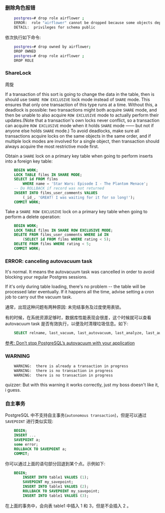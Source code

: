 
### 删除角色报错

```sh
    postgres=# drop role airflower ;
    ERROR:  role "airflower" cannot be dropped because some objects depend on it
    DETAIL:  privileges for schema public
```

依次执行如下命令:
```sh
    postgres=# drop owned by airflower;
    DROP OWNED
    postgres=# drop role airflower ;
    DROP ROLE
```

### ShareLock

周旋

If a transaction of this sort is going to change the data in the table, then is should use `SHARE ROW EXCLUSIVE` lock mode instead of `SHARE` mode. This ensures that only one transaction of this type runs at a time. Without this, a deadlock is possible: two transactions might both acquire `SHARE` mode, and then be unable to also acquire `ROW EXCLUSIVE` mode to actually perform their updates.(Note that a transaction's own locks never conflict, so a transaction can acquire `ROW EXCLUSIVE` mode when it holds `SHARE` mode —— but not if anyone else holds `SHARE` mode.) To avoid deadlocks, make sure all transactions acquire locks on the same objects in the same order, and if multiple lock modes are involved for a single object, then transaction should always acquire the most restrictive mode first.

Obtain a `SHARE` lock on a primary key table when going to perform inserts into a foreign key table:
```sql
    BEGIN WORK;
    LOCK TABLE films IN SHARE MODE;
    SELECT id FROM films
        WHERE name = 'Star Wars: Episode I - The Plantom Menace';
    -- Do ROLLBACK if record was not returned
    INSERT INTO films_user_comments VALUES
        (_id_, 'GREAT! I was waiting for it for so long!');
    COMMIT WORK;
```

Take a `SHARE ROW EXCLUSIVE` lock on a primary key table when going to perform a delete operation:
```sql
    BEGIN WORK;
    LOCK TABLE films IN SHARE ROW EXCLUSIVE MODE;
    DELETE FROM films_user_comments WHERE id IN
        (SELECT id FROM films WHERE rating < 5);
    DELETE FROM films WHERE rating < 5;
    COMMIT WORK;
```

### ERROR:  canceling autovacuum task

It's normal. It means the autovacuum task was cancelled in order to avoid blocking your regular Postgres sessions.

If it's only during table loading, there's no problem -- the table will be processed later eventually. If it happens all the time, advise setting a cron job to carry out the vacuum task.

通常，出现这种问题有两种原因: 未完结事务及过度使用表锁。

有的时候，在系统资源足够时，数据库性能表现会很差，这个时候就可以查看 autovacuum task 是否有效执行，以便及时清理垃圾信息。如下:
```sql
    SELECT relname, last_vacuum, last_autovacuum, last_analyze, last_autoanalyze FROM pg_stat_user_tables;
```

[参考: Don’t stop PostgreSQL’s autovacuum with your application](https://blog.gocept.com/2012/05/22/dont-stop-postgresqls-autovacuum-with-your-application/)

### WARNING

```sh
    WARNING:  there is already a transaction in progress
    WARNING:  there is no transaction in progress
    WARNING:  there is no transaction in progress
```

quizzer: But with this warning it works correctly, just my boss doesn't like it, i guess.


### 自主事务

PostgreSQL 中不支持自主事务(`autonomous transaction`)，但是可以通过 `SAVEPOINT` 进行类似实现:
```sql
    BEGIN;
    INSERT ...
    SAVEPOINT a;
    some error;
    ROLLBACK TO SAVEPOINT a;
    COMMIT;
```
你可以通过上面的语句部分回退到某个点。示例如下:
```sql
    BEGIN;
        INSERT INTO table1 VALUES (1);
        SAVEPOINT my_savepoint;
        INSERT INTO table1 VALUES (2);
        ROLLBACK TO SAVEPOINT my_savepoint;
        INSERT INTO table1 VALUES (3);
```
在上面的事务中，会向表 table1 中插入 1 和 3，但是不会插入 2 。
